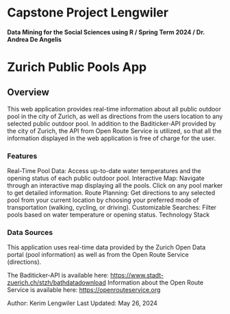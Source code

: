 # Capstone Project Lengwiler
#### Data Mining for the Social Sciences using R / Spring Term 2024 / Dr. Andrea De Angelis


# Zurich Public Pools App

## Overview

This web application provides real-time information about all public outdoor pool in the city of Zurich, as well as directions from the users location to any selected public outdoor pool. In addition to the Baditicker-API provided by the city of Zurich, the API from Open Route Service is utilized, so that all the information displayed in the web application is free of charge for the user.

### Features
Real-Time Pool Data: Access up-to-date water temperatures and the opening status of each public outdoor pool.
Interactive Map: Navigate through an interactive map displaying all the pools. Click on any pool marker to get detailed information.
Route Planning: Get directions to any selected pool from your current location by choosing your preferred mode of transportation (walking, cycling, or driving).
Customizable Searches: Filter pools based on water temperature or opening status.
Technology Stack

### Data Sources

This application uses real-time data provided by the Zurich Open Data portal (pool information) as well as from the Open Route Service (directions).

The Baditicker-API is available here: https://www.stadt-zuerich.ch/stzh/bathdatadownload
Information about the Open Route Service is available here: https://openrouteservice.org



Author: Kerim Lengwiler
Last Updated: May 26, 2024
